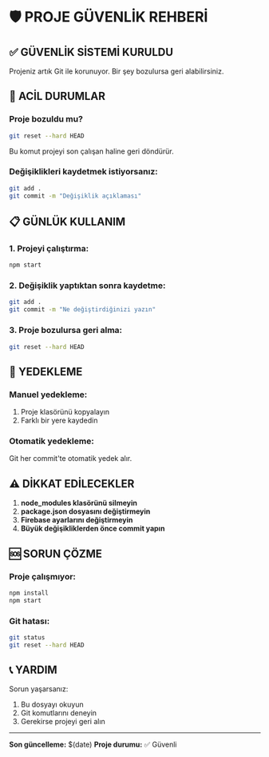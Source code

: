 # 🛡️ PROJE GÜVENLİK REHBERİ

## ✅ GÜVENLİK SİSTEMİ KURULDU

Projeniz artık Git ile korunuyor. Bir şey bozulursa geri alabilirsiniz.

## 🚨 ACİL DURUMLAR

### Proje bozuldu mu?
```bash
git reset --hard HEAD
```
Bu komut projeyi son çalışan haline geri döndürür.

### Değişiklikleri kaydetmek istiyorsanız:
```bash
git add .
git commit -m "Değişiklik açıklaması"
```

## 📋 GÜNLÜK KULLANIM

### 1. Projeyi çalıştırma:
```bash
npm start
```

### 2. Değişiklik yaptıktan sonra kaydetme:
```bash
git add .
git commit -m "Ne değiştirdiğinizi yazın"
```

### 3. Proje bozulursa geri alma:
```bash
git reset --hard HEAD
```

## 🔄 YEDEKLEME

### Manuel yedekleme:
1. Proje klasörünü kopyalayın
2. Farklı bir yere kaydedin

### Otomatik yedekleme:
Git her commit'te otomatik yedek alır.

## ⚠️ DİKKAT EDİLECEKLER

1. **node_modules klasörünü silmeyin**
2. **package.json dosyasını değiştirmeyin**
3. **Firebase ayarlarını değiştirmeyin**
4. **Büyük değişikliklerden önce commit yapın**

## 🆘 SORUN ÇÖZME

### Proje çalışmıyor:
```bash
npm install
npm start
```

### Git hatası:
```bash
git status
git reset --hard HEAD
```

## 📞 YARDIM

Sorun yaşarsanız:
1. Bu dosyayı okuyun
2. Git komutlarını deneyin
3. Gerekirse projeyi geri alın

---
**Son güncelleme:** $(date)
**Proje durumu:** ✅ Güvenli
